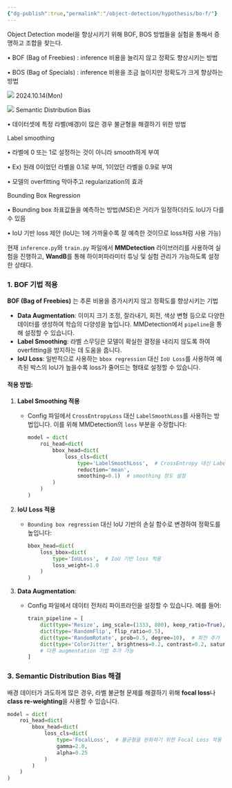 ```yaml
---
{"dg-publish":true,"permalink":"/object-detection/hypothesis/bo-f/"}
---
```


Object Detection model을 향상시키기 위해 BOF, BOS 방법들을 실험을 통해서 증명하고 조합을 찾는다.

• BOF (Bag of Freebies) : inference 비용을 늘리지 않고 정확도 향상시키는 방법

• BOS (Bag of Specials) : inference 비용을 조금 높이지만 정확도가 크게 향상하는 방법

![](https://i.imgur.com/kGXxe4u.png)
2024.10.14(Mon)

![](https://i.imgur.com/Cxm4jrd.png)
Semantic Distribution Bias

• 데이터셋에 특정 라벨(배경)이 많은 경우 불균형을 해결하기 위한 방법

Label smoothing

• 라벨에 0 또는 1로 설정하는 것이 아니라 smooth하게 부여

• Ex) 원래 0이었던 라벨을 0.1로 부여, 1이었던 라벨을 0.9로 부여

• 모델의 overfitting 막아주고 regularization의 효과

Bounding Box Regression

• Bounding box 좌표값들을 예측하는 방법(MSE)은 거리가 일정하더라도 IoU가 다를 수 있음

• IoU 기반 loss 제안 (IoU는 1에 가까울수록 잘 예측한 것이므로 loss처럼 사용 가능)

현재 `inference.py`와 `train.py` 파일에서 **MMDetection** 라이브러리를 사용하여 실험을 진행하고, **WandB**를 통해 하이퍼파라미터 튜닝 및 실험 관리가 가능하도록 설정한 상태다. 

### 1. BOF 기법 적용
**BOF (Bag of Freebies)** 는 추론 비용을 증가시키지 않고 정확도를 향상시키는 기법
- **Data Augmentation**: 이미지 크기 조정, 잘라내기, 회전, 색상 변형 등으로 다양한 데이터를 생성하여 학습의 다양성을 높입니다. MMDetection에서 `pipeline`을 통해 설정할 수 있습니다.
- **Label Smoothing**: 라벨 스무딩은 모델이 확실한 결정을 내리지 않도록 하여 overfitting을 방지하는 데 도움을 줍니다.
- **IoU Loss**: 일반적으로 사용하는 `bbox regression` 대신 `IoU Loss`를 사용하여 예측된 박스의 IoU가 높을수록 loss가 줄어드는 형태로 설정할 수 있습니다.

#### 적용 방법:
1. **Label Smoothing 적용**
   - Config 파일에서 `CrossEntropyLoss` 대신 `LabelSmoothLoss`를 사용하는 방법입니다. 이를 위해 MMDetection의 `loss` 부분을 수정합니다:
     ```python
     model = dict(
         roi_head=dict(
             bbox_head=dict(
                 loss_cls=dict(
                     type='LabelSmoothLoss',  # CrossEntropy 대신 Label Smooth Loss 적용
                     reduction='mean',
                     smoothing=0.1)  # smoothing 정도 설정
             )
         )
     )
     ```
   
2. **IoU Loss 적용**
   - `Bounding box regression` 대신 IoU 기반의 손실 함수로 변경하여 정확도를 높입니다:
     ```python
     bbox_head=dict(
         loss_bbox=dict(
             type='IoULoss',  # IoU 기반 loss 적용
             loss_weight=1.0
         )
     )
     ```

3. **Data Augmentation**:
   - Config 파일에서 데이터 전처리 파이프라인을 설정할 수 있습니다. 예를 들어:
     ```python
     train_pipeline = [
         dict(type='Resize', img_scale=(1333, 800), keep_ratio=True),
         dict(type='RandomFlip', flip_ratio=0.5),
         dict(type='RandomRotate', prob=0.5, degree=10),  # 회전 추가
         dict(type='ColorJitter', brightness=0.2, contrast=0.2, saturation=0.2),  # 색상 변형 추가
         # 다른 augmentation 기법 추가 가능
     ]
     ```
### 3. Semantic Distribution Bias 해결
배경 데이터가 과도하게 많은 경우, 라벨 불균형 문제를 해결하기 위해 **focal loss**나 **class re-weighting**을 사용할 수 있습니다.

```python
model = dict(
    roi_head=dict(
        bbox_head=dict(
            loss_cls=dict(
                type='FocalLoss',  # 불균형을 완화하기 위한 Focal Loss 적용
                gamma=2.0,
                alpha=0.25
            )
        )
    )
)
```